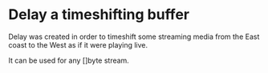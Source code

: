 # Delay a timeshifting buffer

Delay was created in order to timeshift some streaming media from the East
coast to the West as if it were playing live. 

It can be used for any []byte stream.
